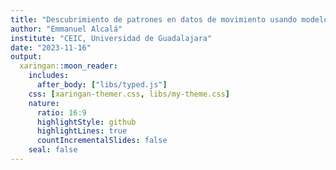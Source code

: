 ```yaml
---
title: "Descubrimiento de patrones en datos de movimiento usando modelos supervisados y no supervisados"
author: "Emmanuel Alcalá"
institute: "CEIC, Universidad de Guadalajara"
date: "2023-11-16"
output:
  xaringan::moon_reader:
    includes:
      after_body: ["libs/typed.js"]
    css: [xaringan-themer.css, libs/my-theme.css]
    nature:
      ratio: 16:9
      highlightStyle: github
      highlightLines: true
      countIncrementalSlides: false
    seal: false
---
```

